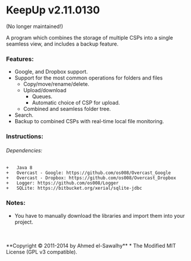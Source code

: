 KeepUp v2.11.0130
=================

(No longer maintained!)

A program which combines the storage of multiple CSPs into a single seamless view, and includes a backup feature.

### Features:

  + Google, and Dropbox support.
  + Support for the most common operations for folders and files
    + Copy/move/rename/delete.
    + Upload/download
	  + Queues.
	  + Automatic choice of CSP for upload.
    + Combined and seamless folder tree.
  + Search.
  + Backup to combined CSPs with real-time local file monitoring.

### Instructions:

###### Dependencies:

    +	Java 8
	+	Overcast - Google: https://github.com/os008/Overcast_Google
	+	Overcast - Dropbox: https://github.com/os008/Overcast_Dropbox
	+	Logger: https://github.com/os008/Logger
	+	SQLite: https://bitbucket.org/xerial/sqlite-jdbc

### Notes:

  + You have to manually download the libraries and import them into your project.


<br>
<br>
**Copyright &copy; 2011-2014 by Ahmed el-Sawalhy**
 * The Modified MIT License (GPL v3 compatible).
